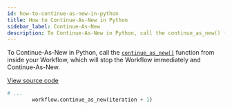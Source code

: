 ```yaml
---
id: how-to-continue-as-new-in-python
title: How to Continue-As-New in Python
sidebar_label: Continue-As-New
description: To Continue-As-New in Python, call the continue_as_new() function from inside your Workflow, which will stop the Workflow immediately and Continue-As-New.
---
```


To Continue-As-New in Python, call the [`continue_as_new()`](https://python.temporal.io/temporalio.workflow.html#continue_as_new) function from inside your Workflow, which will stop the Workflow immediately and Continue-As-New.

<a class="dacx-source-link" href="https://github.com/temporalio/documentation-samples-python/blob/main/continue_as_new/your_workflows_dacx.py">View source code</a>

```python
# ...
        workflow.continue_as_new(iteration + 1)
```
